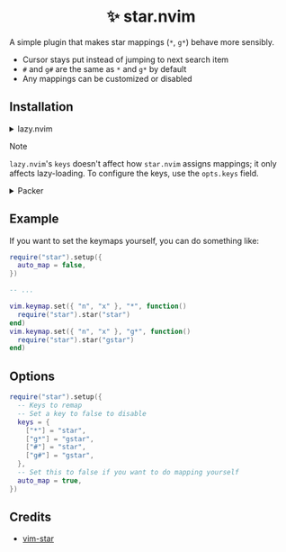 <h1 align="center">
  ✨ star.nvim
</h1>

A simple plugin that makes star mappings (`*`, `g*`) behave more sensibly.

- Cursor stays put instead of jumping to next search item
- `#` and `g#` are the same as `*` and `g*` by default
- Any mappings can be customized or disabled

## Installation

<details>
  <summary>lazy.nvim</summary>

```lua
{
  "loqusion/star.nvim",
  keys = {
    { "*", mode = { "n", "x" } },
    { "g*", mode = { "n", "x" } },
    { "#", mode = { "n", "x" } },
    { "g#", mode = { "n", "x" } },
  },
  opts = {},
}
```

</details>

<!-- prettier-ignore-start -->
> [!NOTE]
> `lazy.nvim`'s `keys` doesn't affect how `star.nvim` assigns mappings; it only affects lazy-loading.
> To configure the keys, use the `opts.keys` field.
<!-- prettier-ignore-end -->

<details>
  <summary>Packer</summary>

```lua
require("packer").startup(function()
  use({
    "loqusion/star.nvim",
    config = function()
      require("star").setup()
    end,
  })
end)
```

</details>

## Example

If you want to set the keymaps yourself, you can do something like:

```lua
require("star").setup({
  auto_map = false,
})

-- ...

vim.keymap.set({ "n", "x" }, "*", function()
  require("star").star("star")
end)
vim.keymap.set({ "n", "x" }, "g*", function()
  require("star").star("gstar")
end)
```

## Options

```lua
require("star").setup({
  -- Keys to remap
  -- Set a key to false to disable
  keys = {
    ["*"] = "star",
    ["g*"] = "gstar",
    ["#"] = "star",
    ["g#"] = "gstar",
  },
  -- Set this to false if you want to do mapping yourself
  auto_map = true,
})
```

## Credits

- [vim-star](https://github.com/linjiX/vim-star)
